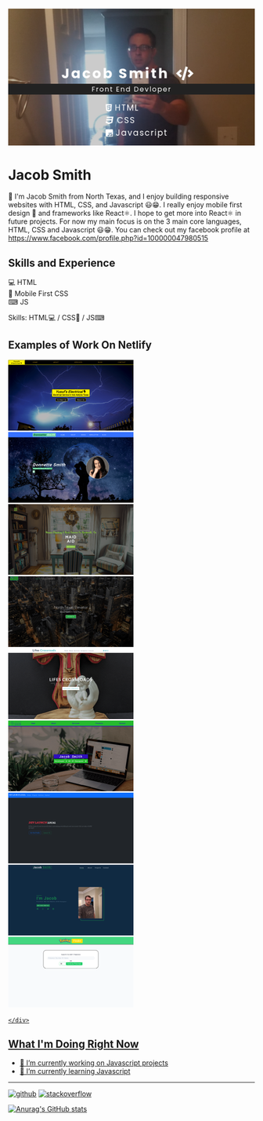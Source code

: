 ![Front End Development](https://github.com/jakesmith4/jakesmith4/blob/main/jakeprofilegit.png)

# Jacob Smith
👋 I'm Jacob Smith from North Texas,  and I enjoy building responsive websites with HTML, CSS, and Javascript 😃😁. I really enjoy mobile first design 📲 and frameworks like React⚛️. I hope to get more into React⚛️ in future projects. For now my main focus is on the 3 main core languages, HTML, CSS and Javascript 😃😁. You can check out my facebook profile at https://www.facebook.com/profile.php?id=100000047980515

## Skills and Experience
💻 HTML
<br>
📱 Mobile First CSS
<br>
⌨ JS

Skills: HTML💻 / CSS📱 / JS⌨

## Examples of Work On Netlify
<div display="flex">
<a href="https://yusufs-electrical.netlify.app/">
<img src="https://github.com/jakesmith4/jakesmith4/blob/main/yusufs-electrical-min.png" width="256">
  </a>
  <a href="https://donnettesmith.com/">
  <img src="https://github.com/jakesmith4/jakesmith4/blob/main/donnette-smith-min.png" width="256"
  </a>
    <a href="https://maidaid.netlify.app/">
      <img src="https://github.com/jakesmith4/jakesmith4/blob/main/maid-aid-min.png" width="256"
    </a>
      <a href="https://northtexaselevator.netlify.app/">
        <img src="https://github.com/jakesmith4/jakesmith4/blob/main/north-texas-elevator-min.png" width="256"
      </a>
        <a href="https://lifescrossroads.netlify.app/">
          <img src="https://github.com/jakesmith4/jakesmith4/blob/main/lifes-crossroads-min.png" width="256"
        </a>
          <a href="https://jakesflexboxportfolio.netlify.app/">
            <img src="https://github.com/jakesmith4/jakesmith4/blob/main/flexbox-portfolio-min.png" width="256"
          </a>
            <a href="https://devlaunchlocal.netlify.app/">
              <img src="https://github.com/jakesmith4/jakesmith4/blob/main/dev-launch-local-min.png" width="256"
            </a>
              <a href="https://jakesdevportfolio.netlify.app/">
                <img src="https://github.com/jakesmith4/jakesmith4/blob/main/jakes-dev-portfolio-min.png" width="256"
              </a>
                <a href="https://pokemonfinderapp.netlify.app/" target="_blank">
                <img src="https://github.com/jakesmith4/jakesmith4/blob/main/pokemon-finder-min.png" width="256"
              </a>
                
    </div>
  
## What I'm Doing Right Now
- 🔭 I’m currently working on Javascript projects 
- 🌱 I’m currently learning Javascript 

-----------------------------------------

[<img src='https://cdn.jsdelivr.net/npm/simple-icons@3.0.1/icons/github.svg' alt='github' height='40'>](https://github.com/jakesmith4)  [<img src='https://cdn.jsdelivr.net/npm/simple-icons@3.0.1/icons/stackoverflow.svg' alt='stackoverflow' height='40'>](https://stackoverflow.com/users/16569545/jake-smith)  

  

 






[![Anurag's GitHub stats](https://github-readme-stats.vercel.app/api?username=jakesmith4)](https://github.com/anuraghazra/github-readme-stats)

